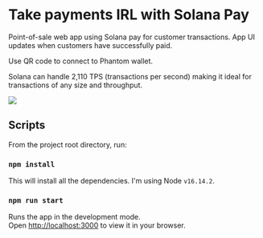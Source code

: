 # Take payments IRL with Solana Pay

Point-of-sale web app using Solana pay for customer transactions. App UI updates when customers have successfully paid.

Use QR code to connect to Phantom wallet.

Solana can handle 2,110 TPS (transactions per second) making it ideal for transactions of any size and throughput.

<img src="https://github.com/schm00g/.png">

## Scripts

From the project root directory, run:

### `npm install`

This will install all the dependencies. I'm using Node `v16.14.2`.

### `npm run start`

Runs the app in the development mode.\
Open [http://localhost:3000](http://localhost:3000) to view it in your browser.
